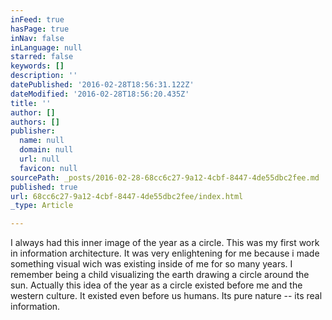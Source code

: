 ```yaml
---
inFeed: true
hasPage: true
inNav: false
inLanguage: null
starred: false
keywords: []
description: ''
datePublished: '2016-02-28T18:56:31.122Z'
dateModified: '2016-02-28T18:56:20.435Z'
title: ''
author: []
authors: []
publisher:
  name: null
  domain: null
  url: null
  favicon: null
sourcePath: _posts/2016-02-28-68cc6c27-9a12-4cbf-8447-4de55dbc2fee.md
published: true
url: 68cc6c27-9a12-4cbf-8447-4de55dbc2fee/index.html
_type: Article

---
```

I always had this inner image of the year as a circle. This was my first work in information architecture. It was very enlightening for me because i made something visual wich was existing inside of me for so many years. I remember being a child visualizing the earth drawing a circle around the sun. Actually this idea of the year as a circle existed before me and the western culture. It existed even before us humans. Its pure nature -- its real information.